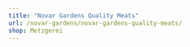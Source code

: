 ```yaml
---
title: "Novar Gardens Quality Meats"
url: /novar-gardens/novar-gardens-quality-meats/
shop: Metzgerei
---
```

